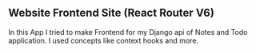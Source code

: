 ## Website Frontend Site (React Router V6)

In this App I tried to make Frontend for my Django api of Notes and Todo application.
I used concepts like context hooks and more.
